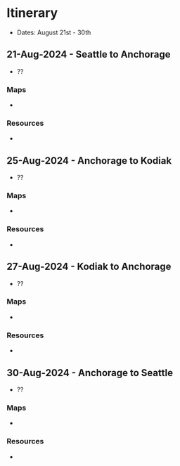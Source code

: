# Itinerary

- Dates: August 21st - 30th

## 21-Aug-2024 - Seattle to Anchorage

- ??

### Maps

- []()

### Resources

- []()

## 25-Aug-2024 - Anchorage to Kodiak

- ??

### Maps

- []()

### Resources

- []()

## 27-Aug-2024 - Kodiak to Anchorage

- ??

### Maps

- []()

### Resources

- []()

## 30-Aug-2024 - Anchorage to Seattle

- ??

### Maps

- []()

### Resources

- []()

